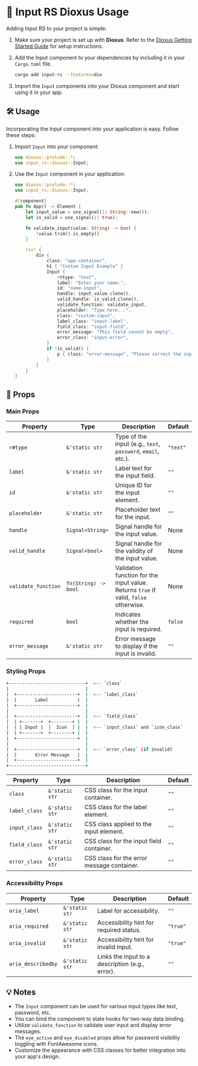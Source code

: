# 🧬 Input RS Dioxus Usage

Adding Input RS to your project is simple:

1. Make sure your project is set up with **Dioxus**. Refer to the [Dioxus Getting Started Guide](https://dioxuslabs.com/learn/0.6/getting_started) for setup instructions.

1. Add the Input component to your dependencies by including it in your `Cargo.toml` file.

   ```sh
   cargo add input-rs --features=dio
   ```

1. Import the `Input` components into your Dioxus component and start using it in your app.

## 🛠️ Usage

Incorporating the Input component into your application is easy. Follow these steps:

1. Import `Input` into your component:

   ```rust
   use dioxus::prelude::*;
   use input_rs::dioxus::Input;
   ```

1. Use the `Input` component in your application:

   ```rust
   use dioxus::prelude::*;
   use input_rs::dioxus::Input;

   #[component]
   pub fn App() -> Element {
       let input_value = use_signal(|| String::new());
       let is_valid = use_signal(|| true);

       fn validate_input(value: String) -> bool {
           !value.trim().is_empty()
       }

       rsx! {
           div {
               class: "app-container",
               h1 { "Custom Input Example" }
               Input {
                   r#type: "text",
                   label: "Enter your name:",
                   id: "name-input",
                   handle: input_value.clone(),
                   valid_handle: is_valid.clone(),
                   validate_function: validate_input,
                   placeholder: "Type here...",
                   class: "custom-input",
                   label_class: "input-label",
                   field_class: "input-field",
                   error_message: "This field cannot be empty",
                   error_class: "input-error",
               }
               if !is_valid() {
                   p { class: "error-message", "Please correct the input." }
               }
           }
       }
   }
   ```

## 🔧 Props

### Main Props

| Property            | Type                 | Description                                                                          | Default  |
| ------------------- | -------------------- | ------------------------------------------------------------------------------------ | -------- |
| `r#type`            | `&'static str`       | Type of the input (e.g., `text`, `password`, `email`, etc.).                         | `"text"` |
| `label`             | `&'static str`       | Label text for the input field.                                                      | `""`     |
| `id`                | `&'static str`       | Unique ID for the input element.                                                     | `""`     |
| `placeholder`       | `&'static str`       | Placeholder text for the input.                                                      | `""`     |
| `handle`            | `Signal<String>`     | Signal handle for the input value.                                                   | None     |
| `valid_handle`      | `Signal<bool>`       | Signal handle for the validity of the input value.                                   | None     |
| `validate_function` | `fn(String) -> bool` | Validation function for the input value. Returns `true` if valid, `false` otherwise. | None     |
| `required`          | `bool`               | Indicates whether the input is required.                                             | `false`  |
| `error_message`     | `&'static str`       | Error message to display if the input is invalid.                                    | `""`     |

### Styling Props

```sh
+-----------------------------+  <-- `class`
|                             |
|  +-----------------------+  |  <-- `label_class`
|  |       Label           |  |
|  +-----------------------+  |
|                             |
|  +-----------------------+  |  <-- `field_class`
|  | +-------+  +--------+ |  |
|  | | Input |  |  Icon  | |  |  <-- `input_class` and `icon_class`
|  | +-------+  +--------+ |  |
|  +-----------------------+  |
|                             |
|  +-----------------------+  |  <-- `error_class` (if invalid)
|  |       Error Message   |  |
|  +-----------------------+  |
+-----------------------------+
```

| Property      | Type           | Description                                | Default |
| ------------- | -------------- | ------------------------------------------ | ------- |
| `class`       | `&'static str` | CSS class for the input container.         | `""`    |
| `label_class` | `&'static str` | CSS class for the label element.           | `""`    |
| `input_class` | `&'static str` | CSS class applied to the input element.    | `""`    |
| `field_class` | `&'static str` | CSS class for the input field container.   | `""`    |
| `error_class` | `&'static str` | CSS class for the error message container. | `""`    |

### Accessibility Props

| Property           | Type           | Description                                     | Default  |
| ------------------ | -------------- | ----------------------------------------------- | -------- |
| `aria_label`       | `&'static str` | Label for accessibility.                        | `""`     |
| `aria_required`    | `&'static str` | Accessibility hint for required status.         | `"true"` |
| `aria_invalid`     | `&'static str` | Accessibility hint for invalid input.           | `"true"` |
| `aria_describedby` | `&'static str` | Links the input to a description (e.g., error). | `""`     |

## 💡 Notes

- The `Input` component can be used for various input types like text, password, etc.
- You can bind the component to state hooks for two-way data binding.
- Utilize `validate_function` to validate user input and display error messages.
- The `eye_active` and `eye_disabled` props allow for password visibility toggling with FontAwesome icons.
- Customize the appearance with CSS classes for better integration into your app's design.
